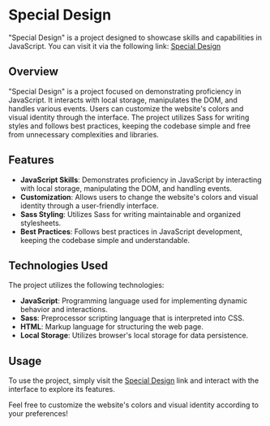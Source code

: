 # Special Design

"Special Design" is a project designed to showcase skills and capabilities in JavaScript. You can visit it via the following link: [Special Design](https://template-5-special.vercel.app/)

## Overview

"Special Design" is a project focused on demonstrating proficiency in JavaScript. It interacts with local storage, manipulates the DOM, and handles various events. Users can customize the website's colors and visual identity through the interface. The project utilizes Sass for writing styles and follows best practices, keeping the codebase simple and free from unnecessary complexities and libraries.

## Features

- **JavaScript Skills**: Demonstrates proficiency in JavaScript by interacting with local storage, manipulating the DOM, and handling events.
- **Customization**: Allows users to change the website's colors and visual identity through a user-friendly interface.
- **Sass Styling**: Utilizes Sass for writing maintainable and organized stylesheets.
- **Best Practices**: Follows best practices in JavaScript development, keeping the codebase simple and understandable.

## Technologies Used

The project utilizes the following technologies:

- **JavaScript**: Programming language used for implementing dynamic behavior and interactions.
- **Sass**: Preprocessor scripting language that is interpreted into CSS.
- **HTML**: Markup language for structuring the web page.
- **Local Storage**: Utilizes browser's local storage for data persistence.

## Usage

To use the project, simply visit the [Special Design](https://template-5-special.vercel.app/) link and interact with the interface to explore its features.

Feel free to customize the website's colors and visual identity according to your preferences!

